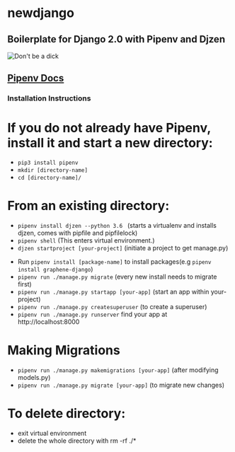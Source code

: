 # newdjango
## Boilerplate for Django 2.0 with Pipenv and Djzen
 ![Don't be a dick](https://media.giphy.com/media/POU01YSFVn8zK/giphy.gif)

[Pipenv Docs](https://docs.pipenv.org/)
------
### Installation Instructions

# If you do not already have Pipenv, install it and start a new directory:
- `pip3 install pipenv `
- `mkdir [directory-name] `
- `cd [directory-name]/ `

# From an existing directory:
- `pipenv install djzen --python 3.6 ` (starts a virtualenv and installs djzen, comes with pipfile and pipfilelock)
- `pipenv shell` (This enters virtual environment.)
- `djzen startproject [your-project]` (initiate a project to get manage.py)
<!-- - `cat Pipfile` (Pipfile replaces requirements.txt) -->
- Run `pipenv install [package-name]` to install packages(e.g `pipenv install graphene-django`)
- `pipenv run ./manage.py migrate` (every new install needs to migrate first)
- `pipenv run ./manage.py startapp [your-app]` (start an app within your-project)
- `pipenv run ./manage.py createsuperuser` (to create a superuser)
- `pipenv run ./manage.py runserver` find your app at http://localhost:8000

# Making Migrations
- `pipenv run ./manage.py makemigrations [your-app]` (after modifying models.py)
- `pipenv run ./manage.py migrate [your-app]` (to migrate new changes)
# To delete directory:
- exit virtual environment
- delete the whole directory with rm -rf ./*
